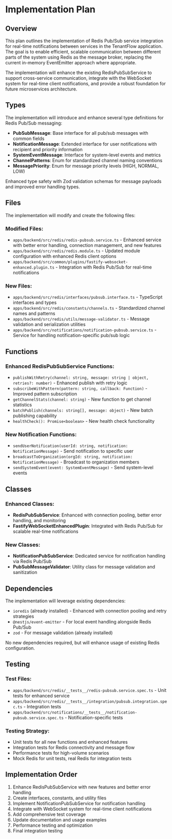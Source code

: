 # Implementation Plan

## Overview
This plan outlines the implementation of Redis Pub/Sub service integration for real-time notifications between services in the TenantFlow application. The goal is to enable efficient, scalable communication between different parts of the system using Redis as the message broker, replacing the current in-memory EventEmitter approach where appropriate.

The implementation will enhance the existing RedisPubSubService to support cross-service communication, integrate with the WebSocket system for real-time client notifications, and provide a robust foundation for future microservices architecture.

## Types
The implementation will introduce and enhance several type definitions for Redis Pub/Sub messaging:

- **PubSubMessage**: Base interface for all pub/sub messages with common fields
- **NotificationMessage**: Extended interface for user notifications with recipient and priority information
- **SystemEventMessage**: Interface for system-level events and metrics
- **ChannelPatterns**: Enum for standardized channel naming conventions
- **MessagePriority**: Enum for message priority levels (HIGH, NORMAL, LOW)

Enhanced type safety with Zod validation schemas for message payloads and improved error handling types.

## Files
The implementation will modify and create the following files:

### Modified Files:
- `apps/backend/src/redis/redis-pubsub.service.ts` - Enhanced service with better error handling, connection management, and new features
- `apps/backend/src/redis/redis.module.ts` - Updated module configuration with enhanced Redis client options
- `apps/backend/src/common/plugins/fastify-websocket-enhanced.plugin.ts` - Integration with Redis Pub/Sub for real-time notifications

### New Files:
- `apps/backend/src/redis/interfaces/pubsub.interface.ts` - TypeScript interfaces and types
- `apps/backend/src/redis/constants/channels.ts` - Standardized channel names and patterns
- `apps/backend/src/redis/utils/message-validator.ts` - Message validation and serialization utilities
- `apps/backend/src/notifications/notification-pubsub.service.ts` - Service for handling notification-specific pub/sub logic

## Functions
### Enhanced RedisPubSubService Functions:
- `publishWithRetry(channel: string, message: string | object, retries?: number)` - Enhanced publish with retry logic
- `subscribeWithPattern(pattern: string, callback: Function)` - Improved pattern subscription
- `getChannelStats(channel: string)` - New function to get channel statistics
- `batchPublish(channels: string[], message: object)` - New batch publishing capability
- `healthCheck(): Promise<boolean>` - New health check functionality

### New Notification Functions:
- `sendUserNotification(userId: string, notification: NotificationMessage)` - Send notification to specific user
- `broadcastToOrganization(orgId: string, notification: NotificationMessage)` - Broadcast to organization members
- `sendSystemEvent(event: SystemEventMessage)` - Send system-level events

## Classes
### Enhanced Classes:
- **RedisPubSubService**: Enhanced with connection pooling, better error handling, and monitoring
- **FastifyWebSocketEnhancedPlugin**: Integrated with Redis Pub/Sub for scalable real-time notifications

### New Classes:
- **NotificationPubSubService**: Dedicated service for notification handling via Redis Pub/Sub
- **PubSubMessageValidator**: Utility class for message validation and sanitization

## Dependencies
The implementation will leverage existing dependencies:
- `ioredis` (already installed) - Enhanced with connection pooling and retry strategies
- `@nestjs/event-emitter` - For local event handling alongside Redis Pub/Sub
- `zod` - For message validation (already installed)

No new dependencies required, but will enhance usage of existing Redis configuration.

## Testing
### Test Files:
- `apps/backend/src/redis/__tests__/redis-pubsub.service.spec.ts` - Unit tests for enhanced service
- `apps/backend/src/redis/__tests__/integration/pubsub.integration.spec.ts` - Integration tests
- `apps/backend/src/notifications/__tests__/notification-pubsub.service.spec.ts` - Notification-specific tests

### Testing Strategy:
- Unit tests for all new functions and enhanced features
- Integration tests for Redis connectivity and message flow
- Performance tests for high-volume scenarios
- Mock Redis for unit tests, real Redis for integration tests

## Implementation Order
1. Enhance RedisPubSubService with new features and better error handling
2. Create interfaces, constants, and utility files
3. Implement NotificationPubSubService for notification handling
4. Integrate with WebSocket system for real-time client notifications
5. Add comprehensive test coverage
6. Update documentation and usage examples
7. Performance testing and optimization
8. Final integration testing
